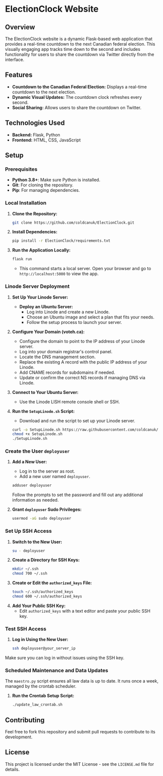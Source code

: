 
# ElectionClock Website

## Overview
The ElectionClock website is a dynamic Flask-based web application that provides a real-time countdown to the next Canadian federal election. This visually engaging app tracks time down to the second and includes functionality for users to share the countdown via Twitter directly from the interface.

## Features
- **Countdown to the Canadian Federal Election:** Displays a real-time countdown to the next election.
- **Dynamic Visual Updates:** The countdown clock refreshes every second.
- **Social Sharing:** Allows users to share the countdown on Twitter.

## Technologies Used
- **Backend:** Flask, Python
- **Frontend:** HTML, CSS, JavaScript

## Setup
### Prerequisites
- **Python 3.8+**: Make sure Python is installed.
- **Git**: For cloning the repository.
- **Pip**: For managing dependencies.

### Local Installation
1. **Clone the Repository:**
   ```bash
   git clone https://github.com/coldcanuk/ElectionClock.git
   ```
2. **Install Dependencies:**
   ```bash
   pip install -r ElectionClock/requirements.txt
   ```
3. **Run the Application Locally:**
   ```bash
   flask run
   ```
   - This command starts a local server. Open your browser and go to `http://localhost:5000` to view the app.

### Linode Server Deployment
1. **Set Up Your Linode Server:**
   - **Deploy an Ubuntu Server:**
     - Log into Linode and create a new Linode.
     - Choose an Ubuntu image and select a plan that fits your needs.
     - Follow the setup process to launch your server.

2. **Configure Your Domain (voteh.ca):**
   - Configure the domain to point to the IP address of your Linode server.
   - Log into your domain registrar's control panel.
   - Locate the DNS management section.
   - Replace the existing A record with the public IP address of your Linode.
   - Add CNAME records for subdomains if needed.
   - Update or confirm the correct NS records if managing DNS via Linode.

3. **Connect to Your Ubuntu Server:**
   - Use the Linode LISH remote console shell or SSH.

4. **Run the `SetupLinode.sh` Script:**
   - Download and run the script to set up your Linode server.
   ```bash
   curl -o SetupLinode.sh https://raw.githubusercontent.com/coldcanuk/ElectionClock/main/SetupLinode.sh
   chmod +x SetupLinode.sh
   ./SetupLinode.sh
   ```

### Create the User `deployuser`
1. **Add a New User:**
   - Log in to the server as root.
   - Add a new user named `deployuser`.
   ```bash
   adduser deployuser
   ```
   Follow the prompts to set the password and fill out any additional information as needed.

2. **Grant `deployuser` Sudo Privileges:**
   ```bash
   usermod -aG sudo deployuser
   ```

### Set Up SSH Access
1. **Switch to the New User:**
   ```bash
   su - deployuser
   ```
2. **Create a Directory for SSH Keys:**
   ```bash
   mkdir ~/.ssh
   chmod 700 ~/.ssh
   ```
3. **Create or Edit the `authorized_keys` File:**
   ```bash
   touch ~/.ssh/authorized_keys
   chmod 600 ~/.ssh/authorized_keys
   ```
4. **Add Your Public SSH Key:**
   - Edit `authorized_keys` with a text editor and paste your public SSH key.

### Test SSH Access
1. **Log in Using the New User:**
   ```bash
   ssh deployuser@your_server_ip
   ```
Make sure you can log in without issues using the SSH key.

### Scheduled Maintenance and Data Updates
The `maestro.py` script ensures all law data is up to date. It runs once a week, managed by the crontab scheduler.

1. **Run the Crontab Setup Script:**
   ```bash
   ./update_law_crontab.sh
   ```

## Contributing
Feel free to fork this repository and submit pull requests to contribute to its development.

## License
This project is licensed under the MIT License - see the `LICENSE.md` file for details.


